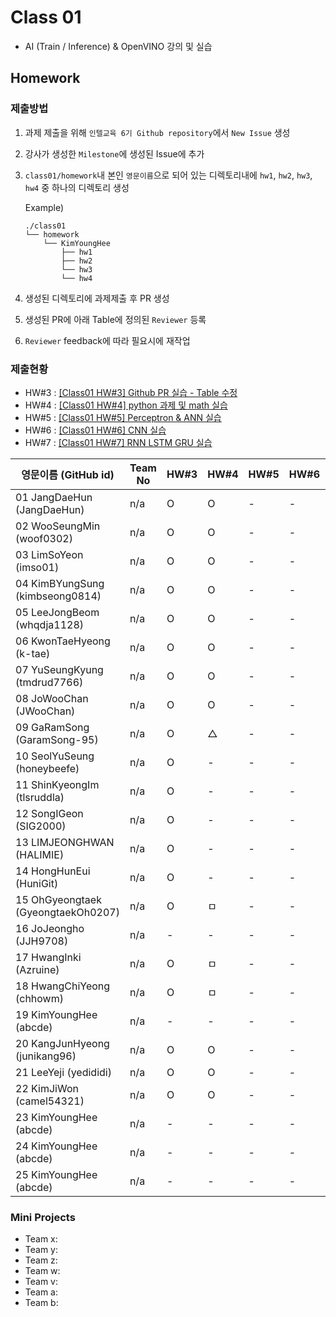 # Class 01

* AI (Train / Inference) & OpenVINO 강의 및 실습

## Homework

### 제출방법

1. 과제 제출을 위해 `인텔교육 6기 Github repository`에서 `New Issue` 생성

2. 강사가 생성한 `Milestone`에 생성된 Issue에 추가 

3. `class01/homework`내 본인 `영문이름`으로 되어 있는 디렉토리내에 `hw1`, `hw2`, `hw3`, `hw4` 중 하나의 디렉토리 생성

    Example)
    ```
    ./class01
    └── homework
        └── KimYoungHee
            ├── hw1
            ├── hw2
            └── hw3
            └── hw4
    ```

4. 생성된 디렉토리에 과제제출 후 PR 생성

5. 생성된 PR에 아래 Table에 정의된 `Reviewer` 등록

6. `Reviewer` feedback에 따라 필요시에 재작업

### 제출현황

* HW#3 : [[Class01 HW#3] Github PR 실습 - Table 수정](https://github.com/kccistc/intel-06/issues/3)
* HW#4 : [[Class01 HW#4] python 과제 및 math 실습](https://github.com/kccistc/intel-06/issues/4)
* HW#5 : [[Class01 HW#5] Perceptron & ANN 실습](https://github.com/kccistc/intel-06/issues/5)
* HW#6 : [[Class01 HW#6] CNN 실습](https://github.com/kccistc/intel-06/issues/6)
* HW#7 : [[Class01 HW#7] RNN LSTM GRU 실습](https://github.com/kccistc/intel-06/issues/7)

| 영문이름 (GitHub id)           | Team No | HW#3 | HW#4 | HW#5 | HW#6 | HW#7 | Reviewer |
|-------------------------------|---------|------|------|------|------|------|----------|
| 01 JangDaeHun (JangDaeHun) | n/a | O | O | - | - | - | max5982 |
| 02 WooSeungMin (woof0302) | n/a | O | O | - | - | - | max5982 |
| 03 LimSoYeon (imso01) | n/a | O | O | - | - | - | max5982 |
| 04 KimBYungSung (kimbseong0814) | n/a | O | O | - | - | - | max5982 |
| 05 LeeJongBeom (whqdja1128) | n/a | O | O | - | - | - | max5982 |
| 06 KwonTaeHyeong (k-tae) | n/a | O | O | - | - | - | J-WBaek |
| 07 YuSeungKyung (tmdrud7766) | n/a | O | O | - | - | - | max5982 |
| 08 JoWooChan   (JWooChan) | n/a | O | O | - | - | - | max5982 |
| 09 GaRamSong (GaramSong-95) | n/a | O | △ | - | - | - | max5982 |
| 10 SeolYuSeung (honeybeefe) | n/a | O | - | - | - | - | max5982 |
| 11 ShinKyeongIm (tlsruddla) | n/a | O | - | - | - | - | max5982 |
| 12 SongIGeon (SIG2000) | n/a | O | - | - | - | - | max5982 |
| 13 LIMJEONGHWAN (HALIMIE) | n/a | O | - | - | - | - | max5982 |
| 14 HongHunEui (HuniGit) | n/a | O | - | - | - | - | max5982 |
| 15 OhGyeongtaek (GyeongtaekOh0207) | n/a | O | ㅁ | - | - | - | max5982 |
| 16 JoJeongho (JJH9708) | n/a | - | - | - | - | - | mokiya |
| 17 HwangInki (Azruine) | n/a | O | ㅁ | - | - | - | mokiya |
| 18 HwangChiYeong (chhowm) | n/a | O | ㅁ | - | - | - | mokiya |
| 19 KimYoungHee (abcde) | n/a | - | - | - | - | - | mokiya |
| 20 KangJunHyeong (junikang96) | n/a | O | O | - | - | - | mokiya |
| 21 LeeYeji (yedididi) | n/a | O | O | - | - | - | mokiya |
| 22 KimJiWon (camel54321) | n/a | O | O | - | - | - | mokiya |
| 23 KimYoungHee (abcde) | n/a | - | - | - | - | - | mokiya |
| 24 KimYoungHee (abcde) | n/a | - | - | - | - | - | mokiya |
| 25 KimYoungHee (abcde) | n/a | - | - | - | - | - | mokiya |

### Mini Projects

* Team x:
* Team y:
* Team z:
* Team w:
* Team v:
* Team a:
* Team b:
